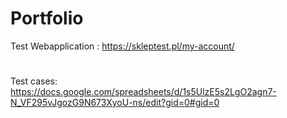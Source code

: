 # Portfolio
Test Webapplication : https://skleptest.pl/my-account/
#
Test cases: https://docs.google.com/spreadsheets/d/1s5UlzE5s2LgO2agn7-N_VF295vJgozG9N673XyoU-ns/edit?gid=0#gid=0
